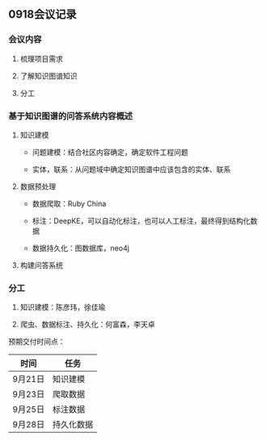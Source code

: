 ## 0918会议记录

### 会议内容

1. 梳理项目需求

2. 了解知识图谱知识

3. 分工

### 基于知识图谱的问答系统内容概述

1. 知识建模
   
   + 问题建模：结合社区内容确定，确定软件工程问题
   
   + 实体，联系：从问题域中确定知识图谱中应该包含的实体、联系

2. 数据预处理
   
   + 数据爬取：Ruby China
   
   + 标注：DeepKE，可以自动化标注，也可以人工标注，最终得到结构化数据
   
   + 数据持久化：图数据库，neo4j

3. 构建问答系统

### 分工

1. 知识建模：陈彦玮，徐佳瑜

2. 爬虫、数据标注、持久化：何富森，李天卓

预期交付时间点：

| 时间    | 任务    |
| ----- | ----- |
| 9月21日 | 知识建模  |
| 9月23日 | 爬取数据  |
| 9月25日 | 标注数据  |
| 9月28日 | 持久化数据 |
